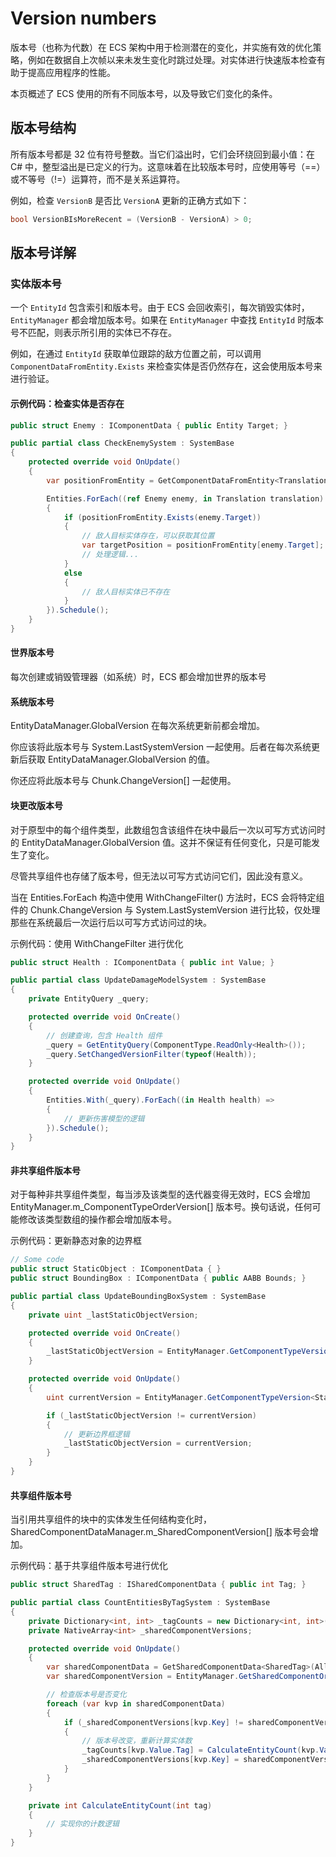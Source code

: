 # Version numbers

版本号（也称为代数）在 ECS 架构中用于检测潜在的变化，并实施有效的优化策略，例如在数据自上次帧以来未发生变化时跳过处理。对实体进行快速版本检查有助于提高应用程序的性能。

本页概述了 ECS 使用的所有不同版本号，以及导致它们变化的条件。

## 版本号结构

所有版本号都是 32 位有符号整数。当它们溢出时，它们会环绕回到最小值：在 C# 中，整型溢出是已定义的行为。这意味着在比较版本号时，应使用等号（==）或不等号（!=）运算符，而不是关系运算符。

例如，检查 `VersionB` 是否比 `VersionA` 更新的正确方式如下：

```csharp
bool VersionBIsMoreRecent = (VersionB - VersionA) > 0;
```

## 版本号详解

### 实体版本号

一个 `EntityId` 包含索引和版本号。由于 ECS 会回收索引，每次销毁实体时，`EntityManager` 都会增加版本号。如果在 `EntityManager` 中查找 `EntityId` 时版本号不匹配，则表示所引用的实体已不存在。

例如，在通过 `EntityId` 获取单位跟踪的敌方位置之前，可以调用 `ComponentDataFromEntity.Exists` 来检查实体是否仍然存在，这会使用版本号来进行验证。

#### 示例代码：检查实体是否存在

```csharp
public struct Enemy : IComponentData { public Entity Target; }

public partial class CheckEnemySystem : SystemBase
{
    protected override void OnUpdate()
    {
        var positionFromEntity = GetComponentDataFromEntity<Translation>(true);

        Entities.ForEach((ref Enemy enemy, in Translation translation) =>
        {
            if (positionFromEntity.Exists(enemy.Target))
            {
                // 敌人目标实体存在，可以获取其位置
                var targetPosition = positionFromEntity[enemy.Target];
                // 处理逻辑...
            }
            else
            {
                // 敌人目标实体已不存在
            }
        }).Schedule();
    }
}
```

#### 世界版本号

&#x20;每次创建或销毁管理器（如系统）时，ECS 都会增加世界的版本号

#### 系统版本号

EntityDataManager.GlobalVersion 在每次系统更新前都会增加。

你应该将此版本号与 System.LastSystemVersion 一起使用。后者在每次系统更新后获取 EntityDataManager.GlobalVersion 的值。

你还应将此版本号与 Chunk.ChangeVersion\[] 一起使用。

#### 块更改版本号

对于原型中的每个组件类型，此数组包含该组件在块中最后一次以可写方式访问时的 EntityDataManager.GlobalVersion 值。这并不保证有任何变化，只是可能发生了变化。

尽管共享组件也存储了版本号，但无法以可写方式访问它们，因此没有意义。

当在 Entities.ForEach 构造中使用 WithChangeFilter() 方法时，ECS 会将特定组件的 Chunk.ChangeVersion 与 System.LastSystemVersion 进行比较，仅处理那些在系统最后一次运行后以可写方式访问过的块。

示例代码：使用 WithChangeFilter 进行优化

```csharp
public struct Health : IComponentData { public int Value; }

public partial class UpdateDamageModelSystem : SystemBase
{
    private EntityQuery _query;

    protected override void OnCreate()
    {
        // 创建查询，包含 Health 组件
        _query = GetEntityQuery(ComponentType.ReadOnly<Health>());
        _query.SetChangedVersionFilter(typeof(Health));
    }

    protected override void OnUpdate()
    {
        Entities.With(_query).ForEach((in Health health) =>
        {
            // 更新伤害模型的逻辑
        }).Schedule();
    }
}

```

#### 非共享组件版本号&#x20;

对于每种非共享组件类型，每当涉及该类型的迭代器变得无效时，ECS 会增加 EntityManager.m\_ComponentTypeOrderVersion\[] 版本号。换句话说，任何可能修改该类型数组的操作都会增加版本号。

示例代码：更新静态对象的边界框

```csharp
// Some code
public struct StaticObject : IComponentData { }
public struct BoundingBox : IComponentData { public AABB Bounds; }

public partial class UpdateBoundingBoxSystem : SystemBase
{
    private uint _lastStaticObjectVersion;

    protected override void OnCreate()
    {
        _lastStaticObjectVersion = EntityManager.GetComponentTypeVersion<StaticObject>();
    }

    protected override void OnUpdate()
    {
        uint currentVersion = EntityManager.GetComponentTypeVersion<StaticObject>();

        if (_lastStaticObjectVersion != currentVersion)
        {
            // 更新边界框逻辑
            _lastStaticObjectVersion = currentVersion;
        }
    }
}

```

#### 共享组件版本号&#x20;

当引用共享组件的块中的实体发生任何结构变化时，SharedComponentDataManager.m\_SharedComponentVersion\[] 版本号会增加。

示例代码：基于共享组件版本号进行优化

```csharp
public struct SharedTag : ISharedComponentData { public int Tag; }

public partial class CountEntitiesByTagSystem : SystemBase
{
    private Dictionary<int, int> _tagCounts = new Dictionary<int, int>();
    private NativeArray<int> _sharedComponentVersions;

    protected override void OnUpdate()
    {
        var sharedComponentData = GetSharedComponentData<SharedTag>(Allocator.TempJob);
        var sharedComponentVersion = EntityManager.GetSharedComponentOrderVersion<SharedTag>();

        // 检查版本号是否变化
        foreach (var kvp in sharedComponentData)
        {
            if (_sharedComponentVersions[kvp.Key] != sharedComponentVersion[kvp.Key])
            {
                // 版本号改变，重新计算实体数
                _tagCounts[kvp.Value.Tag] = CalculateEntityCount(kvp.Value.Tag);
                _sharedComponentVersions[kvp.Key] = sharedComponentVersion[kvp.Key];
            }
        }
    }

    private int CalculateEntityCount(int tag)
    {
        // 实现你的计数逻辑
    }
}

```
